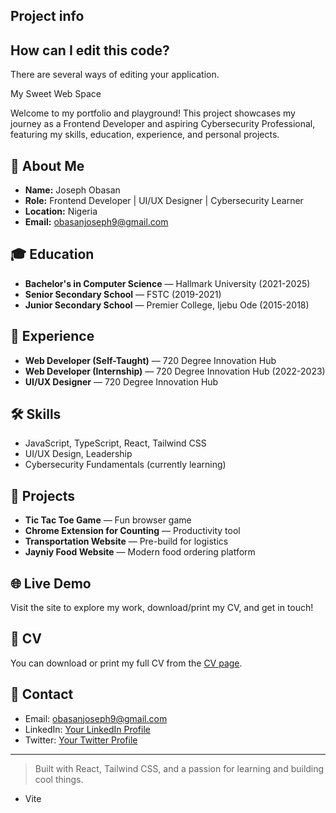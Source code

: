 ## Project info



## How can I edit this code?

There are several ways of editing your application.

My Sweet Web Space

Welcome to my portfolio and playground! This project showcases my journey as a Frontend Developer and aspiring Cybersecurity Professional, featuring my skills, education, experience, and personal projects.

## 🚀 About Me

- **Name:** Joseph Obasan
- **Role:** Frontend Developer | UI/UX Designer | Cybersecurity Learner
- **Location:** Nigeria
- **Email:** obasanjoseph9@gmail.com

## 🎓 Education
- **Bachelor's in Computer Science** — Hallmark University (2021-2025)
- **Senior Secondary School** — FSTC (2019-2021)
- **Junior Secondary School** — Premier College, Ijebu Ode (2015-2018)

## 💼 Experience
- **Web Developer (Self-Taught)** — 720 Degree Innovation Hub
- **Web Developer (Internship)** — 720 Degree Innovation Hub (2022-2023)
- **UI/UX Designer** — 720 Degree Innovation Hub

## 🛠️ Skills
- JavaScript, TypeScript, React, Tailwind CSS
- UI/UX Design, Leadership
- Cybersecurity Fundamentals (currently learning)

## 🧩 Projects
- **Tic Tac Toe Game** — Fun browser game
- **Chrome Extension for Counting** — Productivity tool
- **Transportation Website** — Pre-build for logistics
- **Jayniy Food Website** — Modern food ordering platform

## 🌐 Live Demo
Visit the site to explore my work, download/print my CV, and get in touch!

## 📄 CV
You can download or print my full CV from the [CV page](./public/cv.html).

## 🤝 Contact
- Email: obasanjoseph9@gmail.com
- LinkedIn: [Your LinkedIn Profile](#)
- Twitter: [Your Twitter Profile](#)

---

> Built with React, Tailwind CSS, and a passion for learning and building cool things.
- Vite
